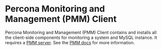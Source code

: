# Percona Monitoring and Management (PMM) Client

Percona Monitoring and Management (PMM) Client contains and installs all the client-side components for monitoring a system and MySQL instance. It requires a [PMM server](https://hub.docker.com/r/percona/pmm/). See the [PMM docs](https://www.percona.com/doc/percona-monitoring-and-management/index.html) for more information.
